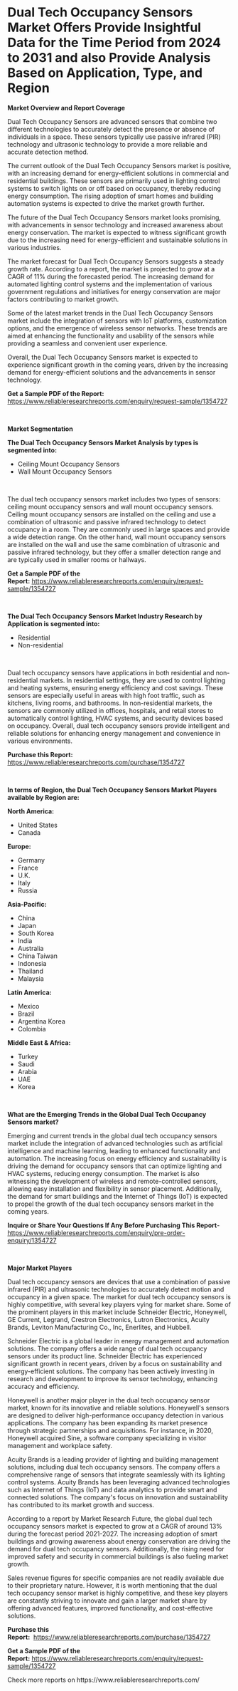 <p><h1>Dual Tech Occupancy Sensors Market Offers Provide Insightful Data for the Time Period from 2024 to 2031 and also Provide Analysis Based on Application, Type, and Region</h1></p><p><strong>Market Overview and Report Coverage</strong></p>
<p><p>Dual Tech Occupancy Sensors are advanced sensors that combine two different technologies to accurately detect the presence or absence of individuals in a space. These sensors typically use passive infrared (PIR) technology and ultrasonic technology to provide a more reliable and accurate detection method.</p><p>The current outlook of the Dual Tech Occupancy Sensors market is positive, with an increasing demand for energy-efficient solutions in commercial and residential buildings. These sensors are primarily used in lighting control systems to switch lights on or off based on occupancy, thereby reducing energy consumption. The rising adoption of smart homes and building automation systems is expected to drive the market growth further.</p><p>The future of the Dual Tech Occupancy Sensors market looks promising, with advancements in sensor technology and increased awareness about energy conservation. The market is expected to witness significant growth due to the increasing need for energy-efficient and sustainable solutions in various industries.</p><p>The market forecast for Dual Tech Occupancy Sensors suggests a steady growth rate. According to a report, the market is projected to grow at a CAGR of 11% during the forecasted period. The increasing demand for automated lighting control systems and the implementation of various government regulations and initiatives for energy conservation are major factors contributing to market growth.</p><p>Some of the latest market trends in the Dual Tech Occupancy Sensors market include the integration of sensors with IoT platforms, customization options, and the emergence of wireless sensor networks. These trends are aimed at enhancing the functionality and usability of the sensors while providing a seamless and convenient user experience.</p><p>Overall, the Dual Tech Occupancy Sensors market is expected to experience significant growth in the coming years, driven by the increasing demand for energy-efficient solutions and the advancements in sensor technology.</p></p>
<p><strong>Get a Sample PDF of the Report:</strong> <a href="https://www.reliableresearchreports.com/enquiry/request-sample/1354727">https://www.reliableresearchreports.com/enquiry/request-sample/1354727</a></p>
<p>&nbsp;</p>
<p><strong>Market Segmentation</strong></p>
<p><strong>The Dual Tech Occupancy Sensors Market Analysis by types is segmented into:</strong></p>
<p><ul><li>Ceiling Mount Occupancy Sensors</li><li>Wall Mount Occupancy Sensors</li></ul></p>
<p>&nbsp;</p>
<p><p>The dual tech occupancy sensors market includes two types of sensors: ceiling mount occupancy sensors and wall mount occupancy sensors. Ceiling mount occupancy sensors are installed on the ceiling and use a combination of ultrasonic and passive infrared technology to detect occupancy in a room. They are commonly used in large spaces and provide a wide detection range. On the other hand, wall mount occupancy sensors are installed on the wall and use the same combination of ultrasonic and passive infrared technology, but they offer a smaller detection range and are typically used in smaller rooms or hallways.</p></p>
<p><strong>Get a Sample PDF of the Report:</strong>&nbsp;<a href="https://www.reliableresearchreports.com/enquiry/request-sample/1354727">https://www.reliableresearchreports.com/enquiry/request-sample/1354727</a></p>
<p>&nbsp;</p>
<p><strong>The Dual Tech Occupancy Sensors Market Industry Research by Application is segmented into:</strong></p>
<p><ul><li>Residential</li><li>Non-residential</li></ul></p>
<p>&nbsp;</p>
<p><p>Dual tech occupancy sensors have applications in both residential and non-residential markets. In residential settings, they are used to control lighting and heating systems, ensuring energy efficiency and cost savings. These sensors are especially useful in areas with high foot traffic, such as kitchens, living rooms, and bathrooms. In non-residential markets, the sensors are commonly utilized in offices, hospitals, and retail stores to automatically control lighting, HVAC systems, and security devices based on occupancy. Overall, dual tech occupancy sensors provide intelligent and reliable solutions for enhancing energy management and convenience in various environments.</p></p>
<p><strong>Purchase this Report:</strong>&nbsp; <a href="https://www.reliableresearchreports.com/purchase/1354727">https://www.reliableresearchreports.com/purchase/1354727</a></p>
<p>&nbsp;</p>
<p><strong>In terms of Region, the Dual Tech Occupancy Sensors Market Players available by Region are:</strong></p>
<p>
    <p> <strong> North America: </strong>
        <ul>
            <li>United States</li>
            <li>Canada</li>
        </ul>
        </p> 
    <p> <strong> Europe: </strong>
        <ul>
            <li>Germany</li>
            <li>France</li>
            <li>U.K.</li>
            <li>Italy</li>
            <li>Russia</li>
        </ul>
        </p> 
    <p> <strong> Asia-Pacific: </strong>
        <ul>
            <li>China</li>
            <li>Japan</li>
            <li>South Korea</li>
            <li>India</li>
            <li>Australia</li>
            <li>China Taiwan</li>
            <li>Indonesia</li>
            <li>Thailand</li>
            <li>Malaysia</li>
        </ul>
        </p> 
    <p> <strong> Latin America: </strong>
        <ul>
            <li>Mexico</li>
            <li>Brazil</li>
            <li>Argentina Korea</li>
            <li>Colombia</li>
        </ul>
        </p> 
    <p> <strong> Middle East & Africa: </strong>
        <ul>
            <li>Turkey</li>
            <li>Saudi</li>
            <li>Arabia</li>
            <li>UAE</li>
            <li>Korea</li>
        </ul>
    </p>
    </p>
<p>&nbsp;</p>
<p><strong>What are the Emerging Trends in the Global Dual Tech Occupancy Sensors market?</strong></p>
<p><p>Emerging and current trends in the global dual tech occupancy sensors market include the integration of advanced technologies such as artificial intelligence and machine learning, leading to enhanced functionality and automation. The increasing focus on energy efficiency and sustainability is driving the demand for occupancy sensors that can optimize lighting and HVAC systems, reducing energy consumption. The market is also witnessing the development of wireless and remote-controlled sensors, allowing easy installation and flexibility in sensor placement. Additionally, the demand for smart buildings and the Internet of Things (IoT) is expected to propel the growth of the dual tech occupancy sensors market in the coming years.</p></p>
<p><strong>Inquire or Share Your Questions If Any Before Purchasing This Report</strong>- <a href="https://www.reliableresearchreports.com/enquiry/pre-order-enquiry/1354727">https://www.reliableresearchreports.com/enquiry/pre-order-enquiry/1354727</a></p>
<p>&nbsp;</p>
<p><strong>Major Market Players</strong></p>
<p><p>Dual tech occupancy sensors are devices that use a combination of passive infrared (PIR) and ultrasonic technologies to accurately detect motion and occupancy in a given space. The market for dual tech occupancy sensors is highly competitive, with several key players vying for market share. Some of the prominent players in this market include Schneider Electric, Honeywell, GE Current, Legrand, Crestron Electronics, Lutron Electronics, Acuity Brands, Leviton Manufacturing Co., Inc, Enerlites, and Hubbell.</p><p>Schneider Electric is a global leader in energy management and automation solutions. The company offers a wide range of dual tech occupancy sensors under its product line. Schneider Electric has experienced significant growth in recent years, driven by a focus on sustainability and energy-efficient solutions. The company has been actively investing in research and development to improve its sensor technology, enhancing accuracy and efficiency.</p><p>Honeywell is another major player in the dual tech occupancy sensor market, known for its innovative and reliable solutions. Honeywell's sensors are designed to deliver high-performance occupancy detection in various applications. The company has been expanding its market presence through strategic partnerships and acquisitions. For instance, in 2020, Honeywell acquired Sine, a software company specializing in visitor management and workplace safety.</p><p>Acuity Brands is a leading provider of lighting and building management solutions, including dual tech occupancy sensors. The company offers a comprehensive range of sensors that integrate seamlessly with its lighting control systems. Acuity Brands has been leveraging advanced technologies such as Internet of Things (IoT) and data analytics to provide smart and connected solutions. The company's focus on innovation and sustainability has contributed to its market growth and success.</p><p>According to a report by Market Research Future, the global dual tech occupancy sensors market is expected to grow at a CAGR of around 13% during the forecast period 2021-2027. The increasing adoption of smart buildings and growing awareness about energy conservation are driving the demand for dual tech occupancy sensors. Additionally, the rising need for improved safety and security in commercial buildings is also fueling market growth.</p><p>Sales revenue figures for specific companies are not readily available due to their proprietary nature. However, it is worth mentioning that the dual tech occupancy sensor market is highly competitive, and these key players are constantly striving to innovate and gain a larger market share by offering advanced features, improved functionality, and cost-effective solutions.</p></p>
<p><strong>Purchase this Report:</strong>&nbsp;&nbsp;<a href="https://www.reliableresearchreports.com/purchase/1354727">https://www.reliableresearchreports.com/purchase/1354727</a></p>
<p></p>
<p><strong>Get a Sample PDF of the Report:</strong>&nbsp;<a href="https://www.reliableresearchreports.com/enquiry/request-sample/1354727">https://www.reliableresearchreports.com/enquiry/request-sample/1354727</a></p>
<p>Check more reports on https://www.reliableresearchreports.com/</p>